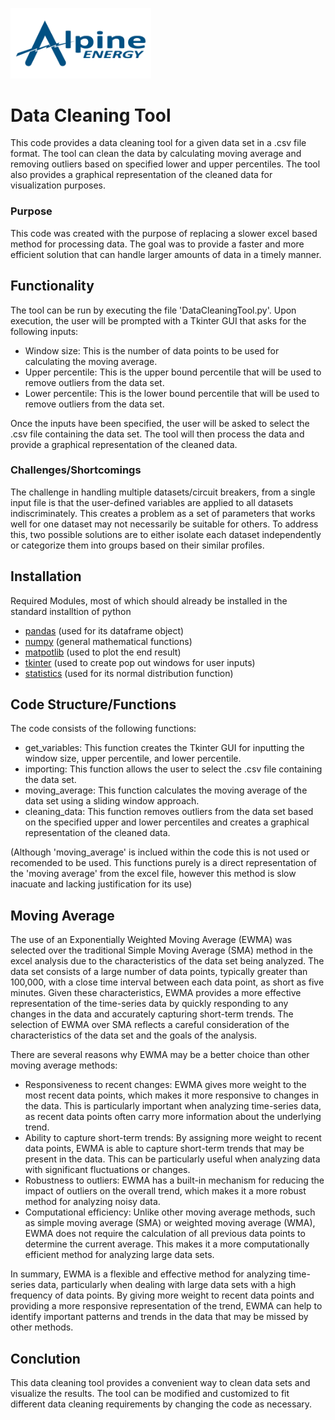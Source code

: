 [<img src="Source/Logo.jpg"  width="225" height="112.5">](https://www.alpineenergy.co.nz/)

# Data Cleaning Tool


This code provides a data cleaning tool for a given data set in a .csv file format. The tool can clean the data by calculating moving average and removing outliers based on specified lower and upper percentiles. The tool also provides a graphical representation of the cleaned data for visualization purposes.

### Purpose

This code was created with the purpose of replacing a slower excel based method for processing data. The goal was to provide a faster and more efficient solution that can handle larger amounts of data in a timely manner.
## Functionality 

The tool can be run by executing the file 'DataCleaningTool.py'. Upon execution, the user will be prompted with a Tkinter GUI that asks for the following inputs:

- Window size: This is the number of data points to be used for calculating the moving average.
- Upper percentile: This is the upper bound percentile that will be used to remove outliers from the data set.
- Lower percentile: This is the lower bound percentile that will be used to remove outliers from the data set.

Once the inputs have been specified, the user will be asked to select the .csv file containing the data set. The tool will then process the data and provide a graphical representation of the cleaned data.

### Challenges/Shortcomings 

The challenge in handling multiple datasets/circuit breakers, from a single input file is that the user-defined variables are applied to all datasets indiscriminately. This creates a problem as a set of parameters that works well for one dataset may not necessarily be suitable for others. To address this, two possible solutions are to either isolate each dataset independently or categorize them into groups based on their similar profiles.
## Installation

Required Modules, most of which should already be installed in the standard installtion of python
-  [pandas](http://pandas.pydata.org/) (used for its dataframe object) 
-  [numpy](http://numpy.org) (general mathematical functions)
-  [matpotlib](http://matplotlib.org/) (used to plot the end result) 
-  [tkinter](https://docs.python.org/3/library/tkinter.html#module-tkinter) (used to create pop out windows for user inputs)
-  [statistics](https://docs.python.org/3/library/statistics.html) (used for its normal distribution function)

## Code Structure/Functions
The code consists of the following functions:

- get_variables: This function creates the Tkinter GUI for inputting the window size, upper percentile, and lower percentile.
- importing: This function allows the user to select the .csv file containing the data set.
- moving_average: This function calculates the moving average of the data set using a sliding window approach. 
- cleaning_data: This function removes outliers from the data set based on the specified upper and lower percentiles and creates a graphical representation of the cleaned data.

(Although 'moving_average' is inclued within the code this is not used or recomended to be used. This functions purely is a direct representation of the 'moving average' from the excel file, however this method is slow inacuate and lacking justification for its use)
## Moving Average

The use of an Exponentially Weighted Moving Average (EWMA) was selected over the traditional Simple Moving Average (SMA) method in the excel analysis due to the characteristics of the data set being analyzed. The data set consists of a large number of data points, typically greater than 100,000, with a close time interval between each data point, as short as five minutes. Given these characteristics, EWMA provides a more effective representation of the time-series data by quickly responding to any changes in the data and accurately capturing short-term trends. The selection of EWMA over SMA reflects a careful consideration of the characteristics of the data set and the goals of the analysis.

There are several reasons why EWMA may be a better choice than other moving average methods:

- Responsiveness to recent changes: EWMA gives more weight to the most recent data points, which makes it more responsive to changes in the data. This is particularly important when analyzing time-series data, as recent data points often carry more information about the underlying trend.
- Ability to capture short-term trends: By assigning more weight to recent data points, EWMA is able to capture short-term trends that may be present in the data. This can be particularly useful when analyzing data with significant fluctuations or changes.
- Robustness to outliers: EWMA has a built-in mechanism for reducing the impact of outliers on the overall trend, which makes it a more robust method for analyzing noisy data.
- Computational efficiency: Unlike other moving average methods, such as simple moving average (SMA) or weighted moving average (WMA), EWMA does not require the calculation of all previous data points to determine the current average. This makes it a more computationally efficient method for analyzing large data sets.

In summary, EWMA is a flexible and effective method for analyzing time-series data, particularly when dealing with large data sets with a high frequency of data points. By giving more weight to recent data points and providing a more responsive representation of the trend, EWMA can help to identify important patterns and trends in the data that may be missed by other methods.
## Conclution

This data cleaning tool provides a convenient way to clean data sets and visualize the results. The tool can be modified and customized to fit different data cleaning requirements by changing the code as necessary.
